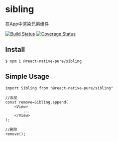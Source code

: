 # sibling

在App中渲染兄弟组件

[![Build Status](https://travis-ci.org/react-native-pure/sibling.svg?branch=master)](https://travis-ci.org/react-native-pure/sibling)
[![Coverage Status](https://coveralls.io/repos/github/react-native-pure/sibling/badge.svg?branch=master)](https://coveralls.io/github/react-native-pure/sibling?branch=master)

## Install

```
$ npm i @react-native-pure/sibling
```

## Simple Usage

```
import Sibling from "@react-native-pure/sibling"

//添加
const remove=Sibling.append(
    <View>
        ...
    </View>
);

//删除
remove();

```
